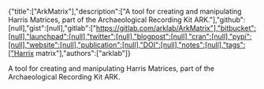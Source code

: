 {"title":["ArkMatrix"],"description":["A tool for creating and manipulating Harris Matrices, part of the Archaeological Recording Kit ARK."],"github":[null],"gist":[null],"gitlab":["https://gitlab.com/arklab/ArkMatrix"],"bitbucket":[null],"launchpad":[null],"twitter":[null],"blogpost":[null],"cran":[null],"pypi":[null],"website":[null],"publication":[null],"DOI":[null],"notes":[null],"tags":["Harrix matrix"],"authors":["arklab"]}

A tool for creating and manipulating Harris Matrices, part of the Archaeological Recording Kit ARK.